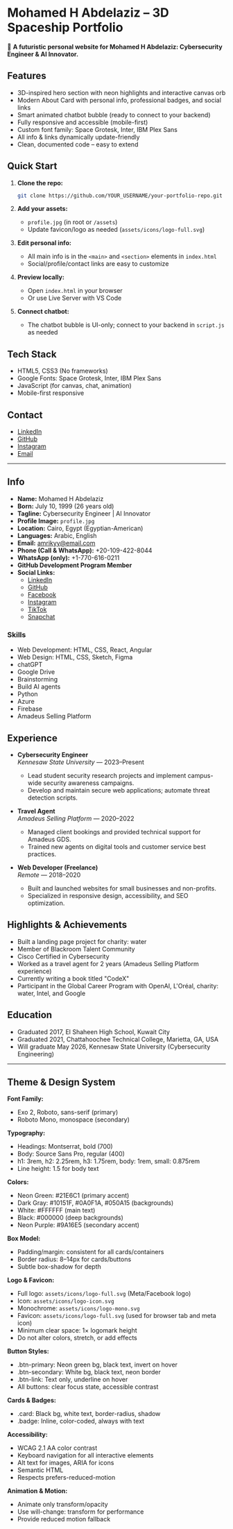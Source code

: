 # Mohamed H Abdelaziz – 3D Spaceship Portfolio

🚀 **A futuristic personal website for Mohamed H Abdelaziz: Cybersecurity Engineer & AI Innovator.**

## Features

- 3D-inspired hero section with neon highlights and interactive canvas orb
- Modern About Card with personal info, professional badges, and social links
- Smart animated chatbot bubble (ready to connect to your backend)
- Fully responsive and accessible (mobile-first)
- Custom font family: Space Grotesk, Inter, IBM Plex Sans
- All info & links dynamically update-friendly
- Clean, documented code – easy to extend

## Quick Start

1. **Clone the repo:**


   ```bash
   git clone https://github.com/YOUR_USERNAME/your-portfolio-repo.git
   ```


2. **Add your assets:**

   - `profile.jpg` (in root or `/assets`)
   - Update favicon/logo as needed (`assets/icons/logo-full.svg`)

3. **Edit personal info:**

   - All main info is in the `<main>` and `<section>` elements in `index.html`
   - Social/profile/contact links are easy to customize

4. **Preview locally:**

   - Open `index.html` in your browser
   - Or use Live Server with VS Code

5. **Connect chatbot:**

   - The chatbot bubble is UI-only; connect to your backend in `script.js` as needed

## Tech Stack

- HTML5, CSS3 (No frameworks)
- Google Fonts: Space Grotesk, Inter, IBM Plex Sans
- JavaScript (for canvas, chat, animation)
- Mobile-first responsive

## Contact

- [LinkedIn](https://www.linkedin.com/in/amrikyy)
- [GitHub](https://github.com/mohamed-abdelaziz710)
- [Instagram](https://www.instagram.com/amrikyy?igsh=bzhlOHRycTN4bDAz&utm_source=qr)
- [Email](mailto:amrikyy@email.com)

---

## Info

- **Name:** Mohamed H Abdelaziz
- **Born:** July 10, 1999 (26 years old)
- **Tagline:** Cybersecurity Engineer | AI Innovator
- **Profile Image:** `profile.jpg`
- **Location:** Cairo, Egypt (Egyptian-American)
- **Languages:** Arabic, English
- **Email:** <amrikyy@email.com>
- **Phone (Call & WhatsApp):** +20-109-422-8044
- **WhatsApp (only):** +1-770-616-0211
- **GitHub Development Program Member**
- **Social Links:**
  - [LinkedIn](https://www.linkedin.com/in/amrikyy)
  - [GitHub](https://github.com/mohamed-abdelaziz710)
  - [Facebook](https://web.facebook.com/Hamood.Amriky0/)
  - [Instagram](https://www.instagram.com/amrikyy?igsh=bzhlOHRycTN4bDAz&utm_source=qr)
  - [TikTok](https://www.tiktok.com/@moecrypto710?_t=ZT-8wbeZ0H9A1z&_r=1)
  - [Snapchat](https://snapchat.com/t/M9sQbCZu)

### Skills

- Web Development: HTML, CSS, React, Angular
- Web Design: HTML, CSS, Sketch, Figma
- chatGPT
- Google Drive
- Brainstorming
- Build AI agents
- Python
- Azure
- Firebase
- Amadeus Selling Platform

## Experience

- **Cybersecurity Engineer**  
  *Kennesaw State University* — 2023–Present  
  - Lead student security research projects and implement campus-wide security awareness campaigns.
  - Develop and maintain secure web applications; automate threat detection scripts.

- **Travel Agent**  
  *Amadeus Selling Platform* — 2020–2022  
  - Managed client bookings and provided technical support for Amadeus GDS.
  - Trained new agents on digital tools and customer service best practices.

- **Web Developer (Freelance)**  
  *Remote* — 2018–2020  
  - Built and launched websites for small businesses and non-profits.
  - Specialized in responsive design, accessibility, and SEO optimization.

## Highlights & Achievements

- Built a landing page project for charity: water
- Member of Blackroom Talent Community
- Cisco Certified in Cybersecurity
- Worked as a travel agent for 2 years (Amadeus Selling Platform experience)
- Currently writing a book titled "CodeX"
- Participant in the Global Career Program with OpenAI, L'Oréal, charity: water, Intel, and Google

## Education

- Graduated 2017, El Shaheen High School, Kuwait City
- Graduated 2021, Chattahoochee Technical College, Marietta, GA, USA
- Will graduate May 2026, Kennesaw State University (Cybersecurity Engineering)

---

## Theme & Design System

**Font Family:**

- Exo 2, Roboto, sans-serif (primary)
- Roboto Mono, monospace (secondary)

**Typography:**

- Headings: Montserrat, bold (700)
- Body: Source Sans Pro, regular (400)
- h1: 3rem, h2: 2.25rem, h3: 1.75rem, body: 1rem, small: 0.875rem
- Line height: 1.5 for body text

**Colors:**

- Neon Green: #21E6C1 (primary accent)
- Dark Gray: #10151F, #0A0F1A, #050A15 (backgrounds)
- White: #FFFFFF (main text)
- Black: #000000 (deep backgrounds)
- Neon Purple: #9A16E5 (secondary accent)

**Box Model:**

- Padding/margin: consistent for all cards/containers
- Border radius: 8–14px for cards/buttons
- Subtle box-shadow for depth

**Logo & Favicon:**

- Full logo: `assets/icons/logo-full.svg` (Meta/Facebook logo)
- Icon: `assets/icons/logo-icon.svg`
- Monochrome: `assets/icons/logo-mono.svg`
- Favicon: `assets/icons/logo-full.svg` (used for browser tab and meta icon)
- Minimum clear space: 1× logomark height
- Do not alter colors, stretch, or add effects

**Button Styles:**

- .btn-primary: Neon green bg, black text, invert on hover
- .btn-secondary: White bg, black text, neon border
- .btn-link: Text only, underline on hover
- All buttons: clear focus state, accessible contrast

**Cards & Badges:**

- .card: Black bg, white text, border-radius, shadow
- .badge: Inline, color-coded, always with text

**Accessibility:**

- WCAG 2.1 AA color contrast
- Keyboard navigation for all interactive elements
- Alt text for images, ARIA for icons
- Semantic HTML
- Respects prefers-reduced-motion

**Animation & Motion:**

- Animate only transform/opacity
- Use will-change: transform for performance
- Provide reduced motion fallback
